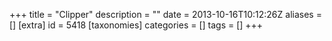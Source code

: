 +++
title = "Clipper"
description = ""
date = 2013-10-16T10:12:26Z
aliases = []
[extra]
id = 5418
[taxonomies]
categories = []
tags = []
+++
